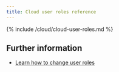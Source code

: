 ```yaml
---
title: Cloud user roles reference
---
```


{% include /cloud/cloud-user-roles.md %}

## Further information

* [Learn how to change user roles](/cloud/cloud-configuration/cloud-user-edit-role)
